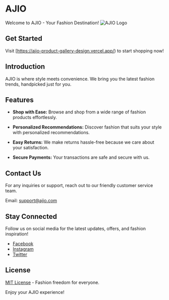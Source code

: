 # AJIO

Welcome to AJIO - Your Fashion Destination!
![AJIO Logo](https://ajio-product-gallery-design.vercel.app/)



## Get Started

Visit [https://ajio-product-gallery-design.vercel.app/) to start shopping now!



## Introduction

AJIO is where style meets convenience. We bring you the latest fashion trends, handpicked just for you.

## Features

- **Shop with Ease:** Browse and shop from a wide range of fashion products effortlessly.

- **Personalized Recommendations:** Discover fashion that suits your style with personalized recommendations.

- **Easy Returns:** We make returns hassle-free because we care about your satisfaction.

- **Secure Payments:** Your transactions are safe and secure with us.
  
## Contact Us

For any inquiries or support, reach out to our friendly customer service team.

Email: support@ajio.com

## Stay Connected

Follow us on social media for the latest updates, offers, and fashion inspiration!

- [Facebook](https://www.facebook.com/AJIOlife)
- [Instagram](https://www.instagram.com/ajiolife/)
- [Twitter](https://twitter.com/AJIOLife)

## License

[MIT License](LICENSE) - Fashion freedom for everyone.

Enjoy your AJIO experience!
